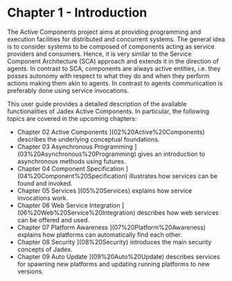 Chapter 1 - Introduction
=====================================

The Active Components project aims at providing programming and execution facilities for distributed and concurrent systems. The general idea is to consider systems to be composed of components acting as service providers and consumers. Hence, it is very similar to the Service Component Architecture (SCA) approach and extends it in the direction of agents. In contrast to SCA, components are always active entities, i.e. they posses autonomy with respect to what they do and when they perform actions making them akin to agents. In contrast to agents communication is preferably done using service invocations.





This user guide provides a detailed description of the available functionalities of Jadex Active Components. In particular, the following topics are covered in the upcoming chapters:

-   Chapter 02 Active Components ](02%20Active%20Components)  describes the underlying conceptual foundations.
-   Chapter 03 Asynchronous Programming ](03%20Asynchronous%20Programming)  gives an introduction to asynchronous methods using futures.
-   Chapter 04 Component Specification ](04%20Component%20Specification)  illustrates how services can be found and invoked.
-   Chapter 05 Services ](05%20Services)  explains how service invocations work.
-   Chapter 06 Web Service Integration ](06%20Web%20Service%20Integration)  describes how web services can be offered and used. 
-   Chapter 07 Platform Awareness ](07%20Platform%20Awareness)  explains how platforms can automatically find each other.
-   Chapter 08 Security ](08%20Security)  introduces the main security concepts of Jadex.
-   Chapter 09 Auto Update ](09%20Auto%20Update)  describes services for spawning new platforms and updating running platforms to new versions.

